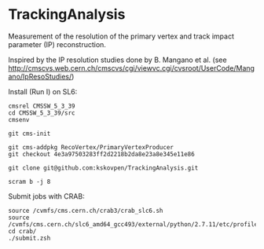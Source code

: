 # TrackingAnalysis

Measurement of the resolution of the primary vertex and track impact
parameter (IP) reconstruction.

Inspired by the IP resolution studies done by B. Mangano et al. (see http://cmscvs.web.cern.ch/cmscvs/cgi/viewvc.cgi/cvsroot/UserCode/Mangano/IpResoStudies/)

Install (Run I) on SL6:
```
cmsrel CMSSW_5_3_39
cd CMSSW_5_3_39/src
cmsenv

git cms-init

git cms-addpkg RecoVertex/PrimaryVertexProducer
git checkout 4e3a97503283ff2d2218b2da8e23a8e345e11e86

git clone git@github.com:kskovpen/TrackingAnalysis.git

scram b -j 8
```

Submit jobs with CRAB:
```
source /cvmfs/cms.cern.ch/crab3/crab_slc6.sh
source /cvmfs/cms.cern.ch/slc6_amd64_gcc493/external/python/2.7.11/etc/profile.d/init.sh
cd crab/
./submit.zsh
```
